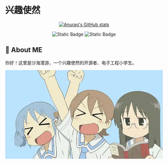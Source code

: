 # 兴趣使然


<div id = "img" align = "center">

[![Anurag's GitHub stats](https://github-readme-stats.vercel.app/api?username=sandocean-ovo)](https://github.com/anuraghazra/github-readme-stats)

![Static Badge](https://img.shields.io/badge/Bilibili-%E6%B2%99%E6%B5%B7%E6%BD%9C%E6%B8%B8%E4%B8%B6-green?style=flat&link=https%3A%2F%2Fspace.bilibili.com%2F39935035)
![Static Badge](https://img.shields.io/badge/Github-SandOcean--ovo-blue?style=flat&link=https%3A%2F%2Fgithub.com%2FSandOcean-ovo)

</div>

## 👋 About ME
你好！这里是沙海潜游，一个兴趣使然的开源者、电子工程小学生。



![11](pic/u=786215472,1705095489&fm=253&fmt=auto&app=138&f=JPEG.png)

